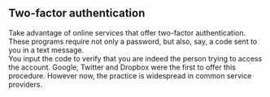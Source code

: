 ## Two-factor authentication
Take advantage of online services that offer two-factor authentication. These programs require not only a password, but also, say, a code sent to you in a text message.
<br>
You input the code to verify that you are indeed the person trying to access the account. Google, Twitter and Dropbox were the first to offer this procedure. However now, the practice is widespread in common service providers.
